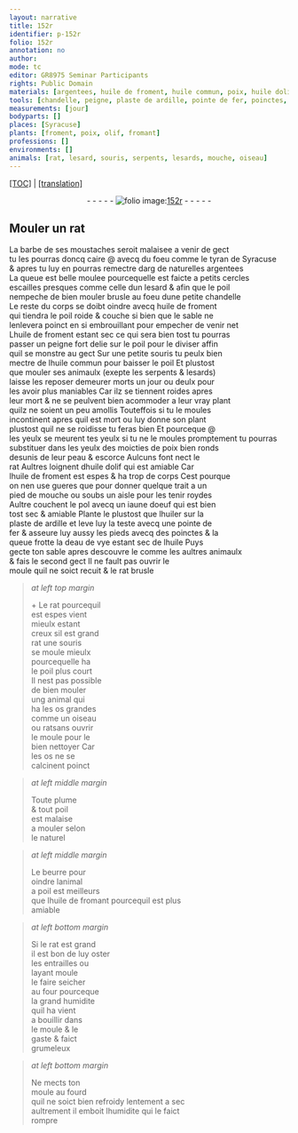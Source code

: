 ```yaml
---
layout: narrative
title: 152r
identifier: p-152r
folio: 152r
annotation: no
author:
mode: tc
editor: GR8975 Seminar Participants
rights: Public Domain
materials: [argentees, huile de froment, huile commun, poix, huile dolif, iaune doeuf, huiler, ardille, fer, eau de vye, huile, os, beurre, huile de fromant]
tools: [chandelle, peigne, plaste de ardille, pointe de fer, poinctes, moule, four, fourd]
measurements: [jour]
bodyparts: []
places: [Syracuse]
plants: [froment, poix, olif, fromant]
professions: []
environments: []
animals: [rat, lesard, souris, serpents, lesards, mouche, oiseau]
---
```


<p><a href="{{ site.baseurl }}/diplomatic/">[TOC]</a> | <a href="{{ site.baseurl }}/texts/p-152r_tl/" target="_blank">[translation]</a></p><div class="folio" align="center">- - - - - <a href="http://gallica.bnf.fr/ark:/12148/btv1b10500001g/f309.image" target="_blank"><img src="https://cu-mkp.github.io/2017-workshop-edition/assets/photo-icon.png" alt="folio image: " style="display:inline-block; margin-bottom:-3px;"/>152r</a> - - - - - </div>  
  

## Mouler un <span class="al">rat</span>

 
La barbe de ses moustaches seroit malaisee a venir de gect<br/> tu les pourras doncq caire @ avecq du foeu co<span class="exp">mm</span>e le <span class="pn">tyran de <span class="pl">Syracuse</span></span><br/> & apres tu luy en pourras remectre <span class="del">darg</span> de naturelles <span class="m">argentees</span><br/> La queue est belle moulee pourcequelle est faicte a petits cercles<br/> escailles presques co<span class="exp">mm</span>e celle dun <span class="al">lesard</span> & afin que le poil<br/> nempeche de bien mouler brusle au foeu dune petite <span class="tl">chandelle</span><br/> Le reste du corps se doibt oindre avecq <span class="m">huile de <span class="pa">froment</span></span><br/> qui tiendra le poil roide & couche si bien que le sable ne<br/> lenlevera poinct en si embrouillant pour empecher de venir net<br/> L<span class="m">huile de <span class="pa">froment</span></span> estant sec ce qui sera bien tost tu pourras<br/> passer un <span class="tl">peigne</span> fort delie sur le poil pour le diviser affin<br/> quil se monstre au gect Sur une petite <span class="al">souris</span> tu peulx bien<br/> mectre de l<span class="m">huile commun</span> pour baisser le poil Et plustost<br/> que mouler ses animaulx (exepte les <span class="al">serpents</span> & <span class="al">lesards</span>)<br/> laisse les <span class="del">reposer</span> demeurer morts un <span class="ms"><span class="tmp">jour</span></span> ou deulx pour<br/> les avoir plus maniables Car ilz se tiennent roides apres<br/> leur mort & ne se peulvent bien acommoder a leur vray plant<br/> quilz ne soient un peu amollis Touteffois si tu le moules<br/> incontinent apres quil est mort ou luy donne son plant<br/> plustost quil ne se roidisse tu feras bien Et pourceque @<br/> les yeulx se meurent <span class="del">tes yeulx</span> si tu <span class="add">ne</span> le moules promptem<span class="exp">ent</span> tu pourras<br/> substituer dans les yeulx des moicties de <span class="m"><span class="pa">poix</span></span> bien ronds<br/> desunis de leur peau & escorce Aulcuns font nect le<br/> <span class="al">rat</span> Aultres loignent d<span class="m">huile d<span class="pa">olif</span></span> qui est amiable Car<br/> l<span class="m">huile de <span class="pa">froment</span></span> est espes & ha trop de corps Cest pourque<br/> on nen use gueres que pour donner quelque trait a un<br/> pied de <span class="al">mouche</span> ou soubs un aisle pour les tenir roydes<br/> Aultre couchent le pol avecq un <span class="m">iaune doeuf</span> qui est bien<br/> tost sec & amiable Plante le plustost que l<span class="m">huiler</span> sur la<br/> <span class="tl">plaste de <span class="m">ardille</span></span> et leve luy la teste avecq une <span class="tl">pointe de<br/> <span class="m">fer</span></span> & asseure luy aussy les pieds avecq des <span class="tl">poinctes</span> & la<br/> queue frotte la d<span class="m">eau de vye</span> estant sec de l<span class="m">huile</span> Puys<br/> gecte ton sable apres descouvre le co<span class="exp">mm</span>e les aultres animaulx<br/> & fais le second gect Il ne fault pas ouvrir le<br/> <span class="tl">moule</span> quil ne soict recuit & le <span class="al">rat</span> brusle
 
> *at left top margin*
> 
> 
> \+ Le <span class="al">rat</span> pourcequil<br/> est espes vient<br/> mieulx estant<br/> creux sil est grand<br/> <span class="al">rat</span> une <span class="al">souris</span><br/> se moule mieulx<br/> pourcequelle ha<br/> le poil plus court<br/> Il nest pas possible<br/> de bien mouler<br/> ung animal qui<br/> ha les <span class="m">os</span> grandes<br/> co<span class="exp">mm</span>e un <span class="al">oiseau</span><br/> ou <span class="al">rat</span>sans ouvrir<br/> le <span class="tl">moule</span> pour le<br/> bien nettoyer Car<br/> les <span class="m">os</span> ne se<br/> calcinent poinct 
 
> *at left middle margin*
> 
> 
>  Toute plume<br/> & tout poil<br/> est malaise<br/> a mouler selon<br/> le naturel
 
> *at left middle margin*
> 
> 
>  Le <span class="m">beurre</span> pour<br/> oindre lanimal<br/> a poil est meilleur<span class="del">s</span><br/> que l<span class="m">huile de <span class="pa">froma<span class="exp">n</span>t</span></span> pourcequil est plus<br/> amiable
 
> *at left bottom margin*
> 
> 
>  Si le <span class="al">rat</span> est gra<span class="exp">n</span>d<br/> il est bon de luy oster<br/> les entrailles ou<br/> layant moule<br/> le faire seicher<br/> au <span class="tl">four</span> pourceque<br/> la grand humidite<br/> quil ha vient<br/> a bouillir dans<br/> le <span class="tl">moule</span> & le<br/> gaste & faict<br/> grumeleux
 
> *at left bottom margin*
> 
> 
>  Ne mects ton<br/> <span class="tl">moule</span> au <span class="tl">fourd</span><br/> quil ne soict bien refroidy lentem<span class="exp">ent</span> a sec<br/> aultrem<span class="x"><span class="exp">ent</span></span> il emboit lhumidite qui le faict<br/> rompre
 
